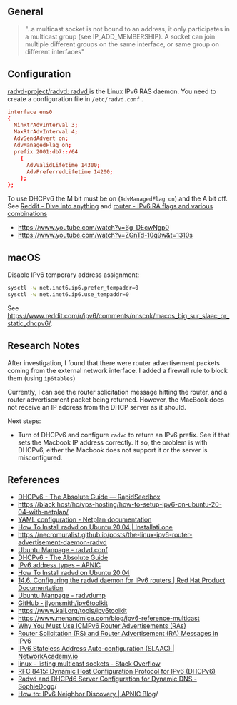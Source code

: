 ## General 

> "..a multicast socket is not bound to an address, it only participates in a multicast group (see IP_ADD_MEMBERSHIP). A socket can join multiple different groups on the same interface, or same group on different interfaces"

## Configuration

[radvd-project/radvd: radvd ](https://github.com/radvd-project/radvd) is the Linux IPv6 RAS daemon.  You need to create a configuration file in `/etc/radvd.conf` .  

```conf
interface ens0
{
  MinRtrAdvInterval 3;
  MaxRtrAdvInterval 4;
  AdvSendAdvert on;
  AdvManagedFlag on;
  prefix 2001:db7::/64
    { 
      AdvValidLifetime 14300;
      AdvPreferredLifetime 14200; 
    };
};
```

To use DHCPv6 the M bit must be on (`AdvManagedFlag on`) and the A bit off.  See [Reddit - Dive into anything](https://www.reddit.com/r/sysadmin/comments/13fssjj/kea_dhcp6_shared_networks_dhcp6_not_providing_ipv6) and [router - IPv6 RA flags and various combinations](https://networkengineering.stackexchange.com/questions/35373/ipv6-ra-flags-and-various-combinations)

- https://www.youtube.com/watch?v=6g_DEcwNgp0
- https://www.youtube.com/watch?v=ZGnTd-10q9w&t=1310s
## macOS

Disable IPv6 temporary address assignment:

```sh
sysctl -w net.inet6.ip6.prefer_tempaddr=0
sysctl -w net.inet6.ip6.use_tempaddr=0
```

See https://www.reddit.com/r/ipv6/comments/nnscnk/macos_big_sur_slaac_or_static_dhcpv6/.

## Research Notes

After investigation, I found that there were router advertisement packets coming from the external network interface. I added a firewall rule to block them (using `ip6tables`)

Currently, I can see the router solicitation message hitting the router, and a router advertisement packet being returned. However, the MacBook does not receive an IP address from the DHCP server as it should.

Next steps:

- Turn of DHCPv6 and configure `radvd` to return an IPv6 prefix.  See if that sets the Macbook IP address correctly. If so, the problem is with DHCPv6, either the Macbook does not support it or the server is misconfigured.
## References

- [DHCPv6 - The Absolute Guide &mdash; RapidSeedbox](https://www.rapidseedbox.com/blog/guide-to-dhcpv6)
- https://black.host/hc/vps-hosting/how-to-setup-ipv6-on-ubuntu-20-04-with-netplan/
- [YAML configuration - Netplan documentation](https://netplan.readthedocs.io/en/latest/netplan-yaml)
- [How To Install radvd on Ubuntu 20.04 | Installati.one](https://installati.one/install-radvd-ubuntu-20-04)
- https://necromuralist.github.io/posts/the-linux-ipv6-router-advertisement-daemon-radvd
- [Ubuntu Manpage - radvd.conf](https://manpages.ubuntu.com/manpages/xenial/en/man5/radvd.conf.5.html)
- [DHCPv6 - The Absolute Guide](https://www.rapidseedbox.com/blog/guide-to-dhcpv6)
- [IPv6 address types &#8211; APNIC](https://www.apnic.net/get-ip/faqs/what-is-an-ip-address/ipv6-address-types)
- [How To Install radvd on Ubuntu 20.04](https://installati.one/install-radvd-ubuntu-20-04)
- [14.6. Configuring the radvd daemon for IPv6 routers | Red Hat Product Documentation](https://docs.redhat.com/en/documentation/red_hat_enterprise_linux/7/html/networking_guide/sec-configuring_the_radvd_daemon_for_ipv6_routers)
- [Ubuntu Manpage - radvdump](https://manpages.ubuntu.com/manpages/xenial/en/man8/radvdump.8.html)
- [GitHub - jlyonsmith/ipv6toolkit](https://github.com/jlyonsmith/ipv6toolkit)
- https://www.kali.org/tools/ipv6toolkit
- https://www.menandmice.com/blog/ipv6-reference-multicast
- [Why You Must Use ICMPv6 Router Advertisements (RAs)](https://blogs.infoblox.com/ipv6-coe/why-you-must-use-icmpv6-router-advertisements-ras)
- [Router Solicitation (RS) and Router Advertisement (RA) Messages in IPv6](https://www.omnisecu.com/tcpip/ipv6/router-solicitation-and-router-advertisement-messages.php)
- [IPv6 Stateless Address Auto-configuration (SLAAC) | NetworkAcademy.io](https://www.networkacademy.io/ccna/ipv6/stateless-address-autoconfiguration-slaac)
- [linux - listing multicast sockets - Stack Overflow](https://stackoverflow.com/questions/15892675/listing-multicast-sockets)
- [RFC 8415: Dynamic Host Configuration Protocol for IPv6 (DHCPv6)](https://www.rfc-editor.org/rfc/rfc8415.html)
- [Radvd and DHCPd6 Server Configuration for Dynamic DNS - SophieDogg](https://sophiedogg.com/radvd-and-dhcpd6-server-configuration-for-dynamic-dns)/
- [How to: IPv6 Neighbor Discovery | APNIC Blog](https://blog.apnic.net/2019/10/18/how-to-ipv6-neighbor-discovery)/